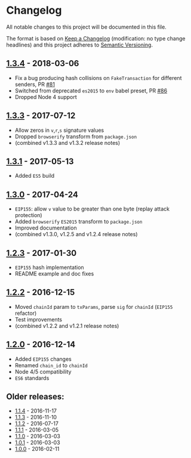 # Changelog
All notable changes to this project will be documented in this file.

The format is based on [Keep a Changelog](http://keepachangelog.com/en/1.0.0/) 
(modification: no type change headlines) and this project adheres to 
[Semantic Versioning](http://semver.org/spec/v2.0.0.html).


## [1.3.4] - 2018-03-06
- Fix a bug producing hash collisions on ``FakeTransaction`` for different senders, PR [#81](https://github.com/happyucjs/happyucjs-tx/pull/81)
- Switched from deprecated ``es2015`` to ``env`` babel preset, PR [#86](https://github.com/happyucjs/happyucjs-tx/pull/86)
- Dropped Node 4 support

[1.3.4]: https://github.com/happyucjs/happyucjs-tx/compare/v1.3.3...v1.3.4

## [1.3.3] - 2017-07-12
- Allow zeros in ``v``,``r``,``s`` signature values
- Dropped ``browserify`` transform from ``package.json``
- (combined v1.3.3 and v1.3.2 release notes)

[1.3.3]: https://github.com/happyucjs/happyucjs-tx/compare/v1.3.1...v1.3.3

## [1.3.1] - 2017-05-13
- Added ``ES5`` build

[1.3.1]: https://github.com/happyucjs/happyucjs-tx/compare/v1.3.0...v1.3.1

## [1.3.0] - 2017-04-24

- ``EIP155``: allow ``v`` value to be greater than one byte (replay attack protection)
- Added ``browserify`` ``ES2015`` transform to ``package.json``
- Improved documentation
- (combined v1.3.0, v1.2.5 and v1.2.4 release notes)

[1.3.0]: https://github.com/happyucjs/happyucjs-tx/compare/v1.2.3...v1.3.0

## [1.2.3] - 2017-01-30
- ``EIP155`` hash implementation
- README example and doc fixes

[1.2.3]: https://github.com/happyucjs/happyucjs-tx/compare/v1.2.2...v1.2.3

## [1.2.2] - 2016-12-15
- Moved ``chainId`` param to ``txParams``, parse ``sig`` for ``chainId`` (``EIP155`` refactor)
- Test improvements
- (combined v1.2.2 and v1.2.1 release notes)

[1.2.2]: https://github.com/happyucjs/happyucjs-tx/compare/v1.2.0...v1.2.2

## [1.2.0] - 2016-12-14
- Added ``EIP155`` changes
- Renamed ``chain_id`` to ``chainId``
- Node 4/5 compatibility
- ``ES6`` standards

[1.2.0]: https://github.com/happyucjs/happyucjs-tx/compare/v1.1.4...v1.2.0

## Older releases:

- [1.1.4](https://github.com/happyucjs/happyucjs-tx/compare/v1.1.3...v1.1.4) - 2016-11-17
- [1.1.3](https://github.com/happyucjs/happyucjs-tx/compare/v1.1.2...v1.1.3) - 2016-11-10
- [1.1.2](https://github.com/happyucjs/happyucjs-tx/compare/v1.1.1...v1.1.2) - 2016-07-17
- [1.1.1](https://github.com/happyucjs/happyucjs-tx/compare/v1.1.0...v1.1.1) - 2016-03-05
- [1.1.0](https://github.com/happyucjs/happyucjs-tx/compare/v1.0.1...v1.1.0) - 2016-03-03
- [1.0.1](https://github.com/happyucjs/happyucjs-tx/compare/v1.0.0...v1.0.1) - 2016-03-03
- [1.0.0](https://github.com/happyucjs/happyucjs-tx/compare/v0.7.3...v1.0.0) - 2016-02-11
